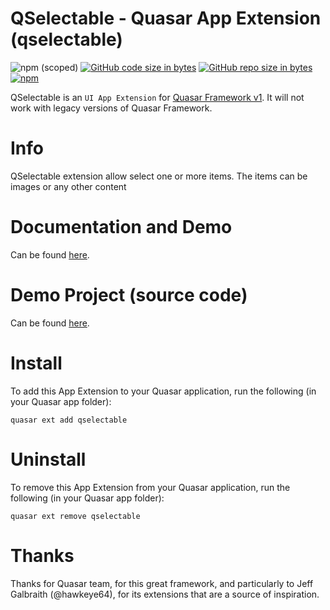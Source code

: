 QSelectable - Quasar App Extension (qselectable)
===

![npm (scoped)](https://img.shields.io/npm/v/@quasar/quasar-app-extension-qselectable.svg?style=plastic)
[![GitHub code size in bytes](https://img.shields.io/github/languages/code-size/zoao/app-extension-qselectable.svg)]()
[![GitHub repo size in bytes](https://img.shields.io/github/repo-size/zoao/app-extension-qselectable.svg)]()
[![npm](https://img.shields.io/npm/dt/@quasar/quasar-app-extension-qselectable.svg)](https://www.npmjs.com/package/@quasar/quasar-app-extension-qselectable)

QSelectable is an `UI App Extension` for [Quasar Framework v1](https://v1.quasar-framework.org/). It will not work with legacy versions of Quasar Framework.

# Info
QSelectable extension allow select one or more items. The items can be images or any other content

# Documentation and Demo
Can be found [here](https://zoao.github.io/app-extension-qwindow).

# Demo Project (source code)
Can be found [here](https://github.com/zoao/app-extension-qselectable/tree/master/demo-src).


# Install
To add this App Extension to your Quasar application, run the following (in your Quasar app folder):
```
quasar ext add qselectable
```

# Uninstall
To remove this App Extension from your Quasar application, run the following (in your Quasar app folder):
```
quasar ext remove qselectable
```

# Thanks
Thanks for Quasar team, for this great framework, and particularly to Jeff Galbraith (@hawkeye64), for its extensions that are a source of inspiration.

